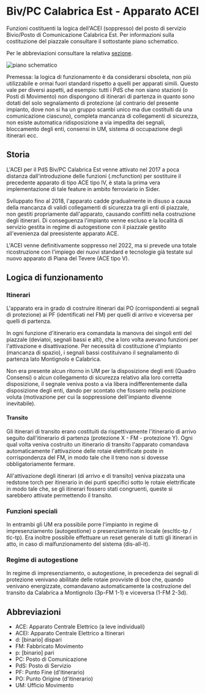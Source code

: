 # Biv/PC Calabrica Est - Apparato ACEI
Funzioni costituenti la logica dell'ACEI (soppresso) del posto di servizio Bivio/Posto di Comunicazione Calabrica Est. Per informazioni sulla costituzione del piazzale consultare il sottostante piano schematico.

Per le abbreviazioni consultare la relativa [sezione](#abbreviazioni).

![piano schematico](https://github.com/OverFloyd/Calabrica-Est-ACEI-v1/blob/master/bivpccalabricaest/PS%20Biv-PC%20Calabrica%20Est%20(20-08-2017).png)

Premessa: la logica di funzionamento è da considerarsi obsoleta, non più utilizzabile e ormai fuori standard rispetto a quelli per apparati simili. Questo vale per diversi aspetti, ad esempio: tutti i PdS che non siano stazioni (o Posti di Movimento) non dispongono di itinerari di partenza in quanto sono dotati del solo segnalamento di protezione (al contrario del presente impianto, dove non si ha un gruppo scambi unico ma due costituiti da una comunicazione ciascuno), completa mancanza di collegamenti di sicurezza, non esiste automatica ridisposizione a via impedita dei segnali, bloccamento degli enti, consensi in UM, sistema di occupazione degli itinerari ecc.

## Storia
L'ACEI per il PdS Biv/PC Calabrica Est venne attivato nel 2017 a poca distanza dall'introduzione delle funzioni (.mcfunction) per sostituire il precedente apparato di tipo ACE tipo IV, è stata la prima vera implementazione di tale feature in ambito ferroviario in Sider.

Sviluppato fino al 2018, l'apparato cadde gradualmente in disuso a causa della mancanza di validi collegamenti di sicurezza tra gli enti di piazzale, non gestiti propriamente dall'apparato, causando conflitti nella costruzione degli itinerari. Di conseguenza l'impianto venne escluso e la località di servizio gestita in regime di autogestione con il piazzale gestito all'evenienza dal preesistente apparato ACE.

L'ACEI venne definitivamente soppresso nel 2022, ma si prevede una totale ricostruzione con l'impiego dei nuovi standard e tecnologie già testate sul nuovo apparato di Piana del Tevere (ACE tipo V).

## Logica di funzionamento
### Itinerari
L'apparato era in grado di costruire itinerari dai PO (corrispondenti ai segnali di protezione) ai PF (identificati nel FM) per quelli di arrivo e viceversa per quelli di partenza.

In ogni funzione d'itinerario era comandata la manovra dei singoli enti del piazzale (deviatoi, segnali bassi e alti), che a loro volta avevano funzioni per l'attivazione e disattivazione. Per necessità di costituzione d'impianto (mancanza di spazio), i segnali bassi costituivano il segnalamento di partenza lato Montignolo e Calabrica.

Non era presente alcun ritorno in UM per la disposizione degli enti (Quadro Consensi) o alcun collegamento di sicurezza relativo alla loro corretta disposizione, il segnale veniva posto a via libera indifferentemente dalla disposizione degli enti, dando per scontato che fossero nella posizione voluta (motivazione per cui la soppressione dell'impianto divenne inevitabile).

#### Transito
Gli itinerari di transito erano costituiti da rispettivamente l'itinerario di arrivo seguito dall'itinerario di partenza (protezione X - FM - protezione Y). Ogni qual volta veniva costruito un itinerario di transito l'apparato comandava automaticamente l'attivazione delle rotaie elettrificate poste in corrispondenza del FM, in modo tale che il treno non si dovesse obbligatoriamente fermare.

All'attivazione degli itinerari (di arrivo e di transito) veniva piazzata una redstone torch per itinerario in dei punti specifici sotto le rotaie elettrificate in modo tale che, se gli itinerari fossero stati congruenti, queste si sarebbero attivate permettendo il transito.

### Funzioni speciali
In entrambi gli UM era possibile porre l'impianto in regime di impresenziamento (autogestione) o presenziamento in locale (escltlc-tp / tlc-tp). Era inoltre possibile effettuare un reset generale di tutti gli itinerari in atto, in caso di malfunzionamento del sistema (dis-all-it).

### Regime di autogestione
In regime di impresenziamento, o autogestione, in precedenza dei segnali di protezione venivano abilitate delle rotaie provviste di boe che, quando venivano energizzate, comandavano automaticamente la costruzione del transito da Calabrica a Montignolo (3p-FM 1-1) e viceversa (1-FM 2-3d).

## Abbreviazioni
* ACE: Apparato Centrale Elettrico (a leve individuali)
* ACEI: Apparato Centrale Elettrico a Itinerari
* d: [binario] dispari
* FM: Fabbricato Movimento
* p: [binario] pari
* PC: Posto di Comunicazione
* PdS: Posto di Servizio
* PF: Punto Fine (d'itinerario)
* PO: Punto Origine (d'itinerario)
* UM: Ufficio Movimento
